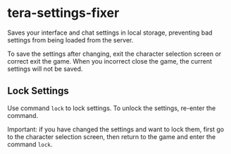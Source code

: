 # tera-settings-fixer

Saves your interface and chat settings in local storage, preventing bad settings from being loaded from the server.

To save the settings after changing, exit the character selection screen or correct exit the game. When you incorrect close the game, the current settings will not be saved.

## Lock Settings

Use command `lock` to lock settings. To unlock the settings, re-enter the command.

Important: if you have changed the settings and want to lock them, first go to the character selection screen, then return to the game and enter the command `lock`.
